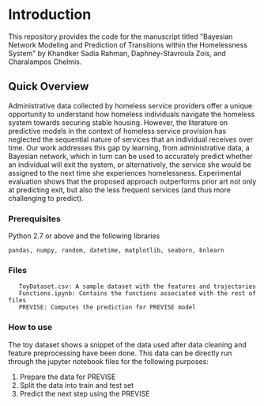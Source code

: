 
# Introduction
This repository provides the code for the manuscript titled "Bayesian Network Modeling and Prediction of Transitions within the Homelessness System" by Khandker Sadia Rahman, Daphney-Stavroula Zois, and Charalampos Chelmis.

<!-- ## Citation
To cite our paper, please use the following reference:

Charalampos Chelmis and Khandker Sadia Rahman "Learning to Predict Transitions within the Homelessness System from Network Trajectories." IEEE/ACM International Conference on Advances in Social Networks Analysis and Mining (ASONAM '22).

BibTeX:
``` 
@article{rahman2022asonam, 
  author = {Rahman, Khandker Sadia and Chelmis, Charalampos},
  title = {Learning to Predict Transitions within the Homelessness System from Network Trajectories},
  year = {2022},
  publisher = {Association for Computing Machinery},
  address = {New York, NY, USA},
  booktitle = {Proceedings of the 2022 IEEE/ACM International Conference on Advances in Social Networks Analysis and Mining},
  keywords = {socially important data science, computational social science, applied network science, human services},
  location = {Virtual Event, Netherlands},
  series = {ASONAM '22}
}
```
-->

## Quick Overview
Administrative data collected by homeless service providers offer a unique opportunity to understand how homeless individuals navigate the homeless system towards securing stable housing. However, the literature on predictive models in the context of homeless service provision has neglected the sequential nature of services that an individual receives over time. Our work addresses this gap by learning, from administrative data, a Bayesian network, which in turn can be used to accurately predict whether an individual will exit the system, or alternatively, the service she would be assigned to the next time she experiences homelessness. Experimental evaluation shows that the proposed approach outperforms prior art not only at predicting exit, but also the less frequent services (and thus more challenging to predict).

### Prerequisites
Python 2.7 or above and the following libraries
```
pandas, numpy, random, datetime, matplotlib, seaborn, bnlearn
```

### Files
```
   ToyDataset.csv: A sample dataset with the features and trajectories 
   Functions.ipynb: Contains the functions associated with the rest of files
   PREVISE: Computes the prediction for PREVISE model
```

### How to use

The toy dataset shows a snippet of the data used after data cleaning and feature preprocessing have been done. This data can be directly run through the jupyter notebook files for the following purposes:

1. Prepare the data for PREVISE
2. Split the data into train and test set
3. Predict the next step using the PREVISE

